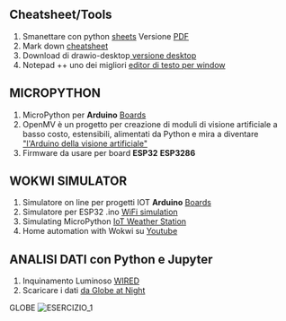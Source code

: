 ## Cheatsheet/Tools
1. Smanettare con python [sheets](https://www.pythonsheets.com/) Versione [PDF](https://github.com/lmsd23/python_sheets/files/10468305/pysheeet.pdf)
2. Mark down [cheatsheet](https://itsfoss.com/markdown-guide/)
3. Download di drawio-desktop[ versione desktop](https://github.com/jgraph/drawio-desktop/releases/tag/v20.8.10)
4. Notepad ++ uno dei migliori [editor di testo per window](https://notepad-plus-plus.org/downloads/v8.4.9/) 


## MICROPYTHON
1. MicroPython per  **Arduino** [Boards](https://docs.arduino.cc/learn/programming/arduino-and-python)
2. OpenMV è un  progetto per  creazione di moduli di visione artificiale a basso costo, estensibili, alimentati da Python e mira a diventare ["l'Arduino della visione artificiale"](https://openmv.io/)
3. Firmware da usare per board **ESP32** **ESP3286**

## WOKWI SIMULATOR
1. Simulatore on line per progetti IOT  **Arduino** [Boards](https://wokwi.com/)
2. Simulatore per ESP32 .ino [WiFi simulation](https://wokwi.com/projects/321525495180034642)
3. Simulating MicroPython [IoT Weather Station](https://wokwi.com/arduino/projects/322577683855704658)
4. Home automation with Wokwi su [Youtube](https://www.youtube.com/watch?v=_96Kfo2_pOk)



## ANALISI DATI con Python e Jupyter

1. Inquinamento Luminoso [WIRED](https://www.wired.it/article/inquinamento-luminoso-in-aumento-studio-prospettive-futuro/?uID=5b9c415311dd6ce42c43185e01127724406a6d9957dc86cfdf0f193efde129ef&utm_brand=wi&utm_mailing=WI_NEWS_Daily+2023-01-29)
2. Scaricare i dati [da Globe at Night](https://www.globeatnight.org/maps.php)

GLOBE
![ESERCIZIO_1](https://github.com/lmsd23/ANALISI-PYTHON-MICROPYTHON/blob/main/ESERCIZIO_1_ENZO.png)

